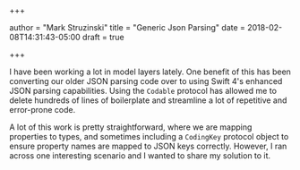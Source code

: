 +++

author = "Mark Struzinski"
title = "Generic Json Parsing"
date = 2018-02-08T14:31:43-05:00
draft = true

+++

I have been working a lot in model layers lately. One benefit of this has been converting our older JSON parsing code over to using Swift 4's enhanced JSON parsing capabilities. Using the `Codable` protocol has allowed me to delete hundreds of lines of boilerplate and streamline a lot of repetitive and error-prone code.

A lot of this work is pretty straightforward, where we are mapping properties to types, and sometimes including a `CodingKey` protocol object to ensure property names are mapped to JSON keys correctly. However, I ran across one interesting scenario and I wanted to share my solution to it. 
